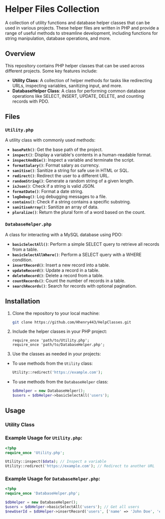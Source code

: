 # Helper Files Collection

A collection of utility functions and database helper classes that can be used in various projects. These helper files are written in PHP and provide a range of useful methods to streamline development, including functions for string manipulation, database operations, and more.

## Overview

This repository contains PHP helper classes that can be used across different projects. Some key features include:

- **Utility Class**: A collection of helper methods for tasks like redirecting URLs, inspecting variables, sanitizing input, and more.
- **DatabaseHelper Class**: A class for performing common database operations like SELECT, INSERT, UPDATE, DELETE, and counting records with PDO.

## Files

### `Utility.php`

A utility class with commonly used methods:

- **`basePath()`**: Get the base path of the project.
- **`inspect()`**: Display a variable's contents in a human-readable format.
- **`inspectAndDie()`**: Inspect a variable and terminate the script.
- **`formatSalary()`**: Format salary as currency.
- **`sanitise()`**: Sanitize a string for safe use in HTML or SQL.
- **`redirect()`**: Redirect the user to a different URL.
- **`randomString()`**: Generate a random string of a given length.
- **`isJson()`**: Check if a string is valid JSON.
- **`formatDate()`**: Format a date string.
- **`logDebug()`**: Log debugging messages to a file.
- **`contains()`**: Check if a string contains a specific substring.
- **`sanitiseArray()`**: Sanitize an array of data.
- **`pluralize()`**: Return the plural form of a word based on the count.

### `DatabaseHelper.php`

A class for interacting with a MySQL database using PDO:

- **`basicSelectAll()`**: Perform a simple SELECT query to retrieve all records from a table.
- **`basicSelectAllWhere()`**: Perform a SELECT query with a WHERE condition.
- **`insertRecord()`**: Insert a new record into a table.
- **`updateRecord()`**: Update a record in a table.
- **`deleteRecord()`**: Delete a record from a table.
- **`countRecords()`**: Count the number of records in a table.
- **`searchRecords()`**: Search for records with optional pagination.

## Installation

1. Clone the repository to your local machine:
   ```bash
   git clone https://github.com/Hhenry443/HelpClasses.git
   ```
2. Include the helper classes in your PHP project:
   ```
   require_once 'path/to/Utility.php';
   require_once 'path/to/DatabaseHelper.php';
   ```
4. Use the classes as needed in your projects:
  - To use methods from the `Utility` class:
    
    ```php
    Utility::redirect('https://example.com');
    ```
  - To use methods from the `DatabaseHelper` class:

    ```php
    $dbHelper = new DatabaseHelper();
    $users = $dbHelper->basicSelectAll('users');
    ```
## Usage

### Utility Class

### Example Usage for `Utility.php`:

```php
<?php
require_once 'Utility.php';

Utility::inspect($data); // Inspect a variable
Utility::redirect('https://example.com'); // Redirect to another URL
```
### Example Usage for `DatabaseHelper.php`:

```php
<?php
require_once 'DatabaseHelper.php';

$dbHelper = new DatabaseHelper();
$users = $dbHelper->basicSelectAll('users'); // Get all users
$newUserId = $dbHelper->insertRecord('users', ['name' => 'John Doe', 'email' => 'john@example.com']); // Insert new user
```
